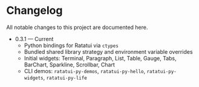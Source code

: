 # Changelog

All notable changes to this project are documented here.

- 0.3.1 — Current
  - Python bindings for Ratatui via `ctypes`
  - Bundled shared library strategy and environment variable overrides
  - Initial widgets: Terminal, Paragraph, List, Table, Gauge, Tabs, BarChart, Sparkline, Scrollbar, Chart
  - CLI demos: `ratatui-py-demos`, `ratatui-py-hello`, `ratatui-py-widgets`, `ratatui-py-life`

